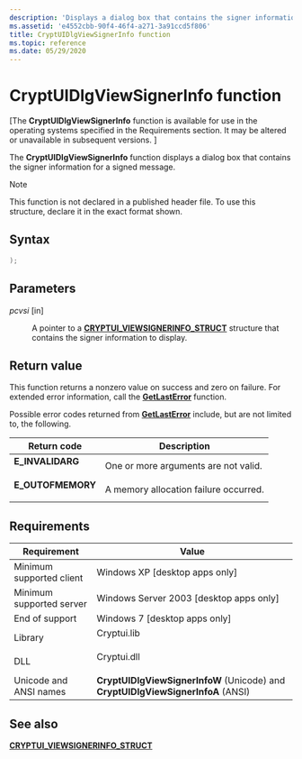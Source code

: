 ```yaml
---
description: 'Displays a dialog box that contains the signer information for a signed message.'
ms.assetid: 'e4552cbb-90f4-46f4-a271-3a91ccd5f806'
title: CryptUIDlgViewSignerInfo function
ms.topic: reference
ms.date: 05/29/2020
---
```


# CryptUIDlgViewSignerInfo function

\[The **CryptUIDlgViewSignerInfo** function is available for use in the operating systems specified in the Requirements section. It may be altered or unavailable in subsequent versions. \]

The **CryptUIDlgViewSignerInfo** function displays a dialog box that contains the signer information for a signed message.

> [!Note]  
> This function is not declared in a published header file. To use this structure, declare it in the exact format shown.

## Syntax


```C++
);
```



## Parameters

<dl> <dt>

*pcvsi* \[in\]
</dt> <dd>

A pointer to a [**CRYPTUI\_VIEWSIGNERINFO\_STRUCT**](cryptui-viewsignerinfo-struct.md) structure that contains the signer information to display.

</dd> </dl>

## Return value

This function returns a nonzero value on success and zero on failure. For extended error information, call the [**GetLastError**](/windows/win32/api/errhandlingapi/nf-errhandlingapi-getlasterror) function.

Possible error codes returned from [**GetLastError**](/windows/win32/api/errhandlingapi/nf-errhandlingapi-getlasterror) include, but are not limited to, the following.



| Return code                                                                                   | Description                                      |
|-----------------------------------------------------------------------------------------------|--------------------------------------------------|
| <dl> <dt>**E\_INVALIDARG**</dt> </dl>  | One or more arguments are not valid.<br/>  |
| <dl> <dt>**E\_OUTOFMEMORY**</dt> </dl> | A memory allocation failure occurred.<br/> |

## Requirements



| Requirement | Value |
|-------------------------------------|---------------------------------------------------------------------------------------------|
| Minimum supported client<br/> | Windows XP \[desktop apps only\]<br/>                                                 |
| Minimum supported server<br/> | Windows Server 2003 \[desktop apps only\]<br/>                                        |
| End of support<br/> | Windows 7 \[desktop apps only\]<br/>                                                       |
| Library<br/>                  | <dl> <dt>Cryptui.lib</dt> </dl>      |
| DLL<br/>                      | <dl> <dt>Cryptui.dll</dt> </dl>      |
| Unicode and ANSI names<br/>   | **CryptUIDlgViewSignerInfoW** (Unicode) and **CryptUIDlgViewSignerInfoA** (ANSI)<br/> |



## See also

<dl> <dt>

[**CRYPTUI\_VIEWSIGNERINFO\_STRUCT**](cryptui-viewsignerinfo-struct.md)
</dt> </dl>
